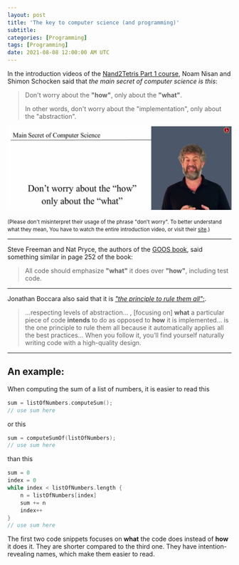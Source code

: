 ```yaml
---
layout: post
title: 'The key to computer science (and programming)'
subtitle: 
categories: [Programming]
tags: [Programming]
date: 2021-08-08 12:00:00 AM UTC
---
```


<!-- July 24, 2021  09:30 PM Philippine Time -->


In the introduction videos of the [Nand2Tetris Part 1 course](https://www.coursera.org/learn/build-a-computer), Noam Nisan and Shimon Schocken said that _the main secret of computer science is this_:

> Don't worry about the **"how"**, only about the **"what"**.
> 
> In other words, don't worry about the "implementation", only about the "abstraction".

![The Main Secret of Computer Science](/images/2017/main-secret-of-computer-science.png)


<small>(Please don't misinterpret their usage of the phrase "don't worry". To better understand what they mean, You have to watch the entire introduction video, or visit their [site](https://www.nand2tetris.org/).)</small>


-----

Steve Freeman and Nat Pryce, the authors of the [GOOS book](https://www.bookdepository.com/book/9780321503626?a_aid=jflaga), said something similar in page 252 of the book: 

> All code should emphasize **"what"** it does over **"how"**, including test code.


-----

Jonathan Boccara also said that it is [_"the principle to rule them all"_:](https://simpleprogrammer.com/2017/01/27/respecting-abstraction/). 

> ...respecting levels of abstraction... , [focusing on] **what** a particular piece of code **intends** to do as opposed to **how** it is implemented... is the one principle to rule them all because it automatically applies all the best practices... When you follow it, you’ll find yourself naturally writing code with a high-quality design.




-----

## An example:

When computing the sum of a list of numbers, it is easier to read this

``` c
sum = listOfNumbers.computeSum();
// use sum here
```

or this

``` c
sum = computeSumOf(listOfNumbers);
// use sum here
```

than this

``` c
sum = 0 
index = 0
while index < listOfNumbers.length {
    n = listOfNumbers[index]
    sum += n
    index++
}
// use sum here
```

The first two code snippets focuses on **what** the code does instead of **how** it does it. They are shorter compared to the third one. They have intention-revealing names, which make them easier to read.
